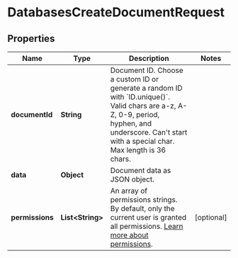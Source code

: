 

# DatabasesCreateDocumentRequest


## Properties

| Name | Type | Description | Notes |
|------------ | ------------- | ------------- | -------------|
|**documentId** | **String** | Document ID. Choose a custom ID or generate a random ID with &#x60;ID.unique()&#x60;. Valid chars are a-z, A-Z, 0-9, period, hyphen, and underscore. Can&#39;t start with a special char. Max length is 36 chars. |  |
|**data** | **Object** | Document data as JSON object. |  |
|**permissions** | **List&lt;String&gt;** | An array of permissions strings. By default, only the current user is granted all permissions. [Learn more about permissions](https://appwrite.io/docs/permissions). |  [optional] |



